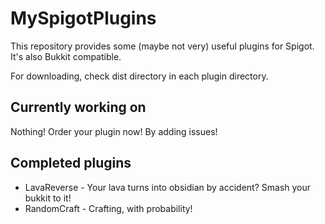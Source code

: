 MySpigotPlugins
===============
This repository provides some (maybe not very) useful plugins for Spigot.
It's also Bukkit compatible.

For downloading, check dist directory in each plugin directory.

Currently working on
--------------------
Nothing! Order your plugin now! By adding issues!

Completed plugins
-----------------
* LavaReverse - Your lava turns into obsidian by accident? Smash your bukkit to it!
* RandomCraft - Crafting, with probability!